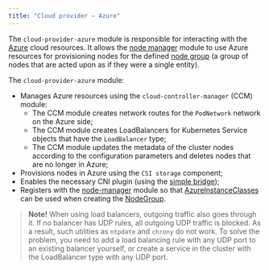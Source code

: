 ```yaml
---
title: "Cloud provider — Azure"
---
```


The `cloud-provider-azure` module is responsible for interacting with the [Azure](https://portal.azure.com/) cloud resources. It allows the [node manager](../../modules/040-node-manager/) module to use Azure resources for provisioning nodes for the defined [node group](../../modules/040-node-manager/cr.html#nodegroup) (a group of nodes that are acted upon as if they were a single entity).

The `cloud-provider-azure` module:
- Manages Azure resources using the `cloud-controller-manager` (CCM) module:
  * The CCM module creates network routes for the `PodNetwork` network on the Azure side;
  * The CCM module creates LoadBalancers for Kubernetes Service objects that have the `LoadBalancer` type;
  * The CCM module updates the metadata of the cluster nodes according to the configuration parameters and deletes nodes that are no longer in Azure;
- Provisions nodes in Azure using the `CSI storage` component;
- Enables the necessary CNI plugin (using the [simple bridge](../../modules/035-cni-simple-bridge/));
- Registers with the [node-manager](../../modules/040-node-manager/) module so that [AzureInstanceClasses](cr.html#azureinstanceclass) can be used when creating the [NodeGroup](../../modules/040-node-manager/cr.html#nodegroup).

> **Note!**  When using load balancers, outgoing traffic also goes through it. If no balancer has UDP rules, all outgoing UDP traffic is blocked. As a result, such utilities as `ntpdate` and `chrony` do not work. To solve the problem, you need to add a load balancing rule with any UDP port to an existing balancer yourself, or create a service in the cluster with the LoadBalancer type with any UDP port.
